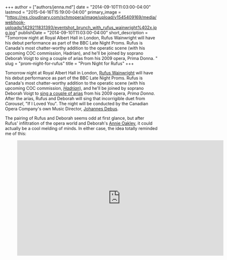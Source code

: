 +++
author = ["authors/jenna.md"]
date = "2014-09-10T11:03:00-04:00"
lastmod = "2015-04-16T15:19:00-04:00"
primary_image = "https://res.cloudinary.com/schmopera/image/upload/v1545409169/media/webhook-uploads/1429211831393/eventshot_brunch_with_rufus_wainwright%402x.jpg.jpg"
publishDate = "2014-09-10T11:03:00-04:00"
short_description = "Tomorrow night at Royal Albert Hall in London, Rufus Wainwright will have his debut performance as part of the BBC Late Night Proms. Rufus is Canada&#039;s most chatter-worthy addition to the operatic scene (with his upcoming COC commission, Hadrian), and he&#039;ll be joined by soprano Deborah Voigt to sing a couple of arias from his 2009 opera, Prima Donna. "
slug = "prom-night-for-rufus"
title = "Prom Night for Rufus"
+++

Tomorrow night at Royal Albert Hall in London, [Rufus Wainwright](http://www.bbc.co.uk/proms/whats-on/2014/september-11/15142) will have his debut performance as part of the BBC Late Night Proms. Rufus is Canada's most chatter-worthy addition to the operatic scene (with his upcoming COC commission, [_Hadrian_](/humility-and-hadrian/)), and he'll be joined by soprano Deborah Voigt to [sing a couple of arias](http://slippedisc.com/2014/09/diva-drops-in-to-late-night-prom/) from his 2009 opera, _Prima Donna_. After the arias, Rufus and Deborah will sing that incorrigible duet from _Carousel_, "If I Loved You". The night will be conducted by the Canadian Opera Company's own Music Director, [Johannes Debus](http://www.coc.ca/aboutthecoc/companymembers/Orchestra/JohannesDebus.aspx).

The pairing of Rufus and Deborah seems odd at first glance, but after Rufus' infiltration of the opera world and Deborah's [Annie Oakley](http://www.nytimes.com/2011/07/18/arts/music/annie-get-your-gun-at-glimmerglass-review.html), it could actually be a cool melding of minds. In either case, the idea totally reminded me of this:

<figure data-type="video">
<iframe width="680" height="382" src="https://www.youtube.com/embed/5a0juQ0aeGI" frameborder="0" allowfullscreen></iframe>
</figure>
